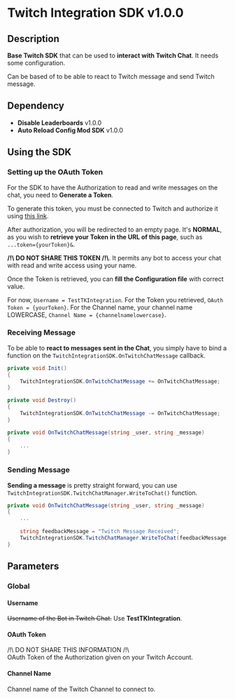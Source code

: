 # Twitch Integration SDK v1.0.0

## Description
**Base Twitch SDK** that can be used to **interact with Twitch Chat**. It needs some configuration.

Can be based of to be able to react to Twitch message and send Twitch message.

## Dependency
- **Disable Leaderboards** v1.0.0
- **Auto Reload Config Mod SDK** v1.0.0

## Using the SDK

### Setting up the OAuth Token
For the SDK to have the Authorization to read and write messages on the chat, you need to **Generate a Token**.

To generate this token, you must be connected to Twitch and authorize it using [this link](https://id.twitch.tv/oauth2/authorize?response_type=token&client_id=es3ykecmg5vhdvu2loirooeq7tenkn&redirect_uri=http://localhost:3000&scope=chat%3Aedit%20chat%3Aread).

After authorization, you will be redirected to an empty page. It's **NORMAL**, as you wish to **retrieve your Token in the URL of this page**, such as `...token={yourToken}&`.

**/!\ DO NOT SHARE THIS TOKEN /!\\**. It permits any bot to access your chat with read and write access using your name.

Once the Token is retrieved, you can **fill the Configuration file** with correct value.

For now, `Username = TestTKIntegration`.
For the Token you retrieved, `OAuth Token = {yourToken}`.
For the Channel name, your channel name LOWERCASE, `Channel Name = {channelnamelowercase}`.

### Receiving Message
To be able to **react to messages sent in the Chat**, you simply have to bind a function on the `TwitchIntegrationSDK.OnTwitchChatMessage` callback.
```C#
private void Init()
{
    TwitchIntegrationSDK.OnTwitchChatMessage += OnTwitchChatMessage;
}

private void Destroy()
{
    TwitchIntegrationSDK.OnTwitchChatMessage -= OnTwitchChatMessage;
}

private void OnTwitchChatMessage(string _user, string _message)
{
    ...
}
```

### Sending Message
**Sending a message** is pretty straight forward, you can use `TwitchIntegrationSDK.TwitchChatManager.WriteToChat()` function.
```C#
private void OnTwitchChatMessage(string _user, string _message)
{
    ...
    
    string feedbackMessage = "Twitch Message Received";
    TwitchIntegrationSDK.TwitchChatManager.WriteToChat(feedbackMessage);
}
```

## Parameters

### Global
#### Username
~~Username of the Bot in Twitch Chat.~~ Use **TestTKIntegration**.

#### OAuth Token
/!\ DO NOT SHARE THIS INFORMATION /!\\\
OAuth Token of the Authorization given on your Twitch Account.

#### Channel Name
Channel name of the Twitch Channel to connect to.
